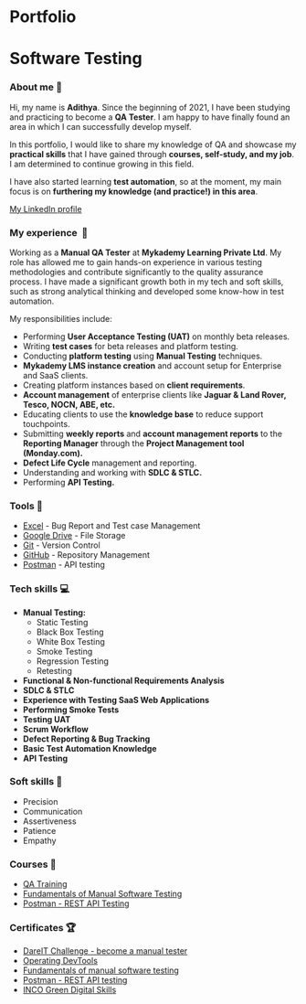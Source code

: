 # Portfolio

# Software Testing

### About me **👋**

Hi, my name is **Adithya**. Since the beginning of 2021, I have been studying and practicing to become a **QA Tester**. I am happy to have finally found an area in which I can successfully develop myself.

In this portfolio, I would like to share my knowledge of QA and showcase my **practical skills** that I have gained through **courses, self-study, and my job**. I am determined to continue growing in this field.

I have also started learning **test automation**, so at the moment, my main focus is on **furthering my knowledge (and practice!) in this area**.

[My LinkedIn profile](http://www.linkedin.com/in/adiadithya)

### My experience  **🏢**

Working as a **Manual QA Tester** at **Mykademy Learning Private Ltd**. My role has allowed me to gain hands-on experience in various testing methodologies and contribute significantly to the quality assurance process. I have made a significant growth both in my tech and soft skills, such as strong analytical thinking and developed some know-how in test automation.

 My responsibilities include:

- Performing **User Acceptance Testing (UAT)** on monthly beta releases.
- Writing **test cases** for beta releases and platform testing.
- Conducting **platform testing** using **Manual Testing** techniques.
- **Mykademy LMS instance creation** and account setup for Enterprise and SaaS clients.
- Creating platform instances based on **client requirements**.
- **Account management** of enterprise clients like **Jaguar & Land Rover, Tesco, NOCN, ABE, etc.**
- Educating clients to use the **knowledge base** to reduce support touchpoints.
- Submitting **weekly reports** and **account management reports** to the **Reporting Manager** through the **Project Management tool (Monday.com).**
- **Defect Life Cycle** management and reporting.
- Understanding and working with **SDLC & STLC.**
- Performing **API Testing.**

### Tools **🔧**

- [Excel](https://www.microsoft.com/en-in/microsoft-365/excel) - Bug Report and Test case Management
- [Google Drive](https://www.google.com/intl/pl_pl/drive/) - File Storage
- [Git](https://git-scm.com/) - Version Control
- [GitHub](https://github.com/) - Repository Management
- [Postman](https://www.postman.com/) - API testing

### Tech skills **💻**

- **Manual Testing:**
    - Static Testing
    - Black Box Testing
    - White Box Testing
    - Smoke Testing
    - Regression Testing
    - Retesting
- **Functional & Non-functional Requirements Analysis**
- **SDLC & STLC**
- **Experience with Testing SaaS Web Applications**
- **Performing Smoke Tests**
- **Testing UAT**
- **Scrum Workflow**
- **Defect Reporting & Bug Tracking**
- **Basic Test Automation Knowledge**
- **API Testing**

### Soft skills **📁**

- Precision
- Communication
- Assertiveness
- Patience
- Empathy

### Courses **📓**

- [QA Training](https://szkoleniedlaqa.pl/szkolenie/)
- [Fundamentals of Manual Software Testing](https://www.udemy.com/course/kurs-testowania-oprogramowania/)
- [Postman - REST API Testing](https://www.udemy.com/course/kurs-postman/#instructor-1)


### Certificates :trophy:
* [DareIT Challenge - become a manual tester](https://drive.google.com/file/d/1YpGj2B1LOWcX6n43XOarXhscEBcZT1O6/view?usp=sharing)
* [Operating DevTools](https://drive.google.com/file/d/1ivc7_YJ9rcasOwIgwA87S9SmqcefSwqr/view?usp=sharing)
* [Fundamentals of manual software testing](https://www.udemy.com/certificate/UC-cb1f1ecf-5dbb-4879-896d-469cdaa18751/)
* [Postman - REST API testing](https://www.udemy.com/certificate/UC-34482c92-39fa-4fed-ae79-fa441c429cc6/)
* [INCO Green Digital Skills](https://drive.google.com/file/d/1s_PxjBdtJznErCLK6pftFKwhvPNynW1a/view?usp=drive_link)
